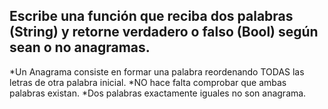 ## Escribe una función que reciba dos palabras (String) y retorne verdadero o falso (Bool) según sean o no anagramas.
*Un Anagrama consiste en formar una palabra reordenando TODAS las letras de otra palabra inicial.
*NO hace falta comprobar que ambas palabras existan.
*Dos palabras exactamente iguales no son anagrama.
